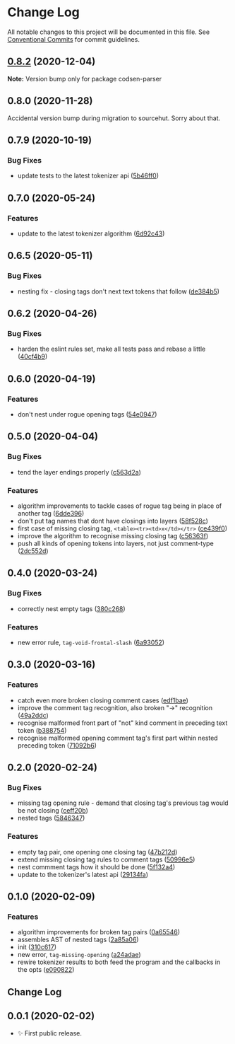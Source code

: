 # Change Log

All notable changes to this project will be documented in this file.
See [Conventional Commits](https://conventionalcommits.org) for commit guidelines.

## [0.8.2](https://git.sr.ht/~royston/codsen/compare/codsen-parser@0.8.1...codsen-parser@0.8.2) (2020-12-04)

**Note:** Version bump only for package codsen-parser





## 0.8.0 (2020-11-28)

Accidental version bump during migration to sourcehut. Sorry about that.

## 0.7.9 (2020-10-19)

### Bug Fixes

- update tests to the latest tokenizer api ([5b46ff0](https://gitlab.com/codsen/codsen/commit/5b46ff094d714bf25ceaf1808fa201a7dd9334b8))

## 0.7.0 (2020-05-24)

### Features

- update to the latest tokenizer algorithm ([6d92c43](https://gitlab.com/codsen/codsen/commit/6d92c430d23a116a7c4a643b3caf92b1c785a515))

## 0.6.5 (2020-05-11)

### Bug Fixes

- nesting fix - closing tags don't next text tokens that follow ([de384b5](https://gitlab.com/codsen/codsen/commit/de384b5a3e89f6521cc4c080da1f9de3ebe96f4f))

## 0.6.2 (2020-04-26)

### Bug Fixes

- harden the eslint rules set, make all tests pass and rebase a little ([40cf4b9](https://gitlab.com/codsen/codsen/commit/40cf4b9dcb2dd1beca40d4ad4f72a9c9b07c5ad4))

## 0.6.0 (2020-04-19)

### Features

- don't nest under rogue opening tags ([54e0947](https://gitlab.com/codsen/codsen/commit/54e0947d3fd6de81347345571c6d04669124865b))

## 0.5.0 (2020-04-04)

### Bug Fixes

- tend the layer endings properly ([c563d2a](https://gitlab.com/codsen/codsen/commit/c563d2a73955a5d45ec4af54b34a2de36ae72ce5))

### Features

- algorithm improvements to tackle cases of rogue tag being in place of another tag ([6dde396](https://gitlab.com/codsen/codsen/commit/6dde3963d2c745f6270b0d4f005ae2f426cae886))
- don't put tag names that dont have closings into layers ([58f528c](https://gitlab.com/codsen/codsen/commit/58f528c69bde19885ec6eb44d7bbc59782fc80ea))
- first case of missing closing tag, `<table><tr><td>x</td></tr>` ([ce439f0](https://gitlab.com/codsen/codsen/commit/ce439f09d815c1ad9c94ce806030f5020fec44f9))
- improve the algorithm to recognise missing closing tag ([c56363f](https://gitlab.com/codsen/codsen/commit/c56363f7b78d38dde8e76c4c73bb2af755392bcb))
- push all kinds of opening tokens into layers, not just comment-type ([2dc552d](https://gitlab.com/codsen/codsen/commit/2dc552de19d720841463f3aec585532015726c4d))

## 0.4.0 (2020-03-24)

### Bug Fixes

- correctly nest empty tags ([380c268](https://gitlab.com/codsen/codsen/commit/380c26893d8cd05e2d07c7d6110167183cf8cce0))

### Features

- new error rule, `tag-void-frontal-slash` ([6a93052](https://gitlab.com/codsen/codsen/commit/6a930521f5a7f11f0a57183006d19bae29c013ff))

## 0.3.0 (2020-03-16)

### Features

- catch even more broken closing comment cases ([edf1bae](https://gitlab.com/codsen/codsen/commit/edf1baed7fbed1fb4d90162f1e27bc1e0eec6563))
- improve the comment tag recognition, also broken "->" recognition ([49a2ddc](https://gitlab.com/codsen/codsen/commit/49a2ddc9b6f6e14c3c9e36c03c2352e90149979e))
- recognise malformed front part of "not" kind comment in preceding text token ([b388754](https://gitlab.com/codsen/codsen/commit/b388754b0a1a54e92ae94e47d0b7f0d14b2a7b4c))
- recognise malformed opening comment tag's first part within nested preceding token ([71092b6](https://gitlab.com/codsen/codsen/commit/71092b695dd54b8230045af8a4379bd9fa4e20a4))

## 0.2.0 (2020-02-24)

### Bug Fixes

- missing tag opening rule - demand that closing tag's previous tag would be not closing ([ceff20b](https://gitlab.com/codsen/codsen/commit/ceff20b01d27debd4e789150504e7488c9fdbc12))
- nested tags ([5846347](https://gitlab.com/codsen/codsen/commit/584634757cf5514f3db9c3b20c211f7f855aa7e8))

### Features

- empty tag pair, one opening one closing tag ([47b212d](https://gitlab.com/codsen/codsen/commit/47b212d2ba3c479ae5df422b58883cd99d7adae4))
- extend missing closing tag rules to comment tags ([50996e5](https://gitlab.com/codsen/codsen/commit/50996e56ceafdb0ed6474d023b5971ec8cc266a9))
- nest commment tags how it should be done ([5f132a4](https://gitlab.com/codsen/codsen/commit/5f132a45e20eb7bd8ec0472a8094a6350d76ced7))
- update to the tokenizer's latest api ([29134fa](https://gitlab.com/codsen/codsen/commit/29134fa826203dda8dac40863253a8415b23484f))

## 0.1.0 (2020-02-09)

### Features

- algorithm improvements for broken tag pairs ([0a65546](https://gitlab.com/codsen/codsen/commit/0a65546f4b2f0b9427dca646a6b8a69e2f6f1d3c))
- assembles AST of nested tags ([2a85a06](https://gitlab.com/codsen/codsen/commit/2a85a06afd1e9d9512c63ce5e5f86ee636caa1d2))
- init ([310c617](https://gitlab.com/codsen/codsen/commit/310c6174d21cb95fc87507e0a611f29968d6d1ba))
- new error, `tag-missing-opening` ([a24adae](https://gitlab.com/codsen/codsen/commit/a24adae568c75079f8205df198c95bcb1c66d524))
- rewire tokenizer results to both feed the program and the callbacks in the opts ([e090822](https://gitlab.com/codsen/codsen/commit/e09082273f9cd82c0f40c48b2079536be8819689))

## Change Log

## 0.0.1 (2020-02-02)

- ✨ First public release.
